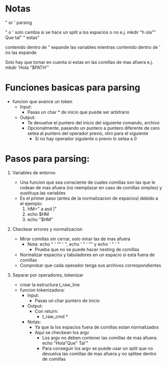 
# Notas

" or ' parsing

" o ' solo cambia si se hace un split a los espacios o no
	e.j. mkdir "h     ola"" Que tal" " estas"

contenido dentro de " expande las variables mientras contenido dentro de ' no las expande

Solo hay que tomar en cuenta si estas en las comillas de mas afuera
	e.j. mkdir 'Hola "$PATH"'

# Funciones basicas para parsing
* funcion que avance un token
	* Input:
		* Pasas un char * de inicio que puede ser arbitrario
	* Output:
		* Te devuelve el puntero del inicio del siguiente comando, archivo
		* Opcionalmente, pasando un puntero a puntero diferente de cero setea al puntero del operador previo, otro para el siguiente
			* Si no hay operador siguiente o previo lo setea a 0
	
# Pasos para parsing:
1. Variables de entorno
	* Una funcion que sea consciente de cuales comillas son las que le rodean de mas afuera (no reemplazar en caso de comillas simples) y sustituya las variables
	* Es el primer paso (antes de la normalizacion de espacios) debido a el ejemplo:
		1. HM="          a       asd    |"
		2. echo $HM
		3. echo "$HM"

2. Checkear errores y normalizacion
	* Mirar comillas sin cerrar, solo mirar las de mas afuera
		* Nota: echo " ' "" ' ", echo ' " ' "" y echo ' " ' "
			* Prueba que no se puede hacer nesting de comillas
	* Normalizar espacios y tabuladores en un espacio si esta fuera de comillas
	* Comprobar que cada operador tenga sus archivos correspondientes

3. Separar por operadores, tokenizar
	* crear la estructura t_raw_line
	* funcion tokenizadora:
		* Input:
			* Pasas un char puntero de inicio
		* Output:
			* Con return:
				* t_raw_cmd *
		* Notas:
			* Ya que la los espacios fuera de comillas estan normalizados 
			* Aqui se checkean los argv
				* Los argv no deben contener las comillas de mas afuera: echo "Hola"Que" Tal'"
				* Para conseguir los argv se puede usar un split que no devuelva las comillas de mas afuera y no splitee dentro de comillas
